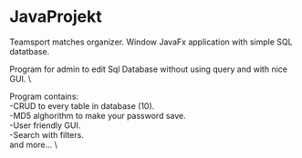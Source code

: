 # JavaProjekt

Teamsport matches organizer.
Window JavaFx application with simple SQL datatbase.


Program for admin to edit Sql Database without using query and with nice GUI. \

Program contains:\
-CRUD to every table in database (10).\
-MD5 alghorithm to make your password save.\
-User friendly GUI.\
-Search with filters.\
and more... \ 




